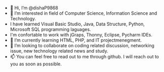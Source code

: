 - 👋 Hi, I’m @dishaP9868
- 👀 I’m interested in field of Computer Science, Information Science and Technology. 
- I have learned Visual Basic Studio, Java, Data Structure, Python, Microsoft SQL programming laguages.
- I'm confortable to work with jGraps, Thonny, Eclipse, Pycharm IDEs. 
- 🌱 I’m currently learning HTML, PHP, and IT projectmenegment.  
- 💞️ I’m looking to collaborate on coding related discussion, networking issue, new technology related news and study.  
- 📫 You can feel free to read out to me through github. I will reach out to you as soon as possible. 

<!---
dishaP9868/dishaP9868 is a ✨ special ✨ repository because its `README.md` (this file) appears on your GitHub profile.
You can click the Preview link to take a look at your changes.
--->
